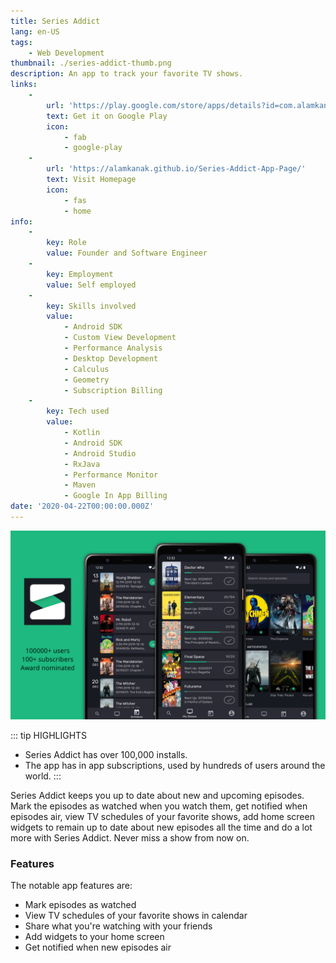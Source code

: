 ```yaml
---
title: Series Addict
lang: en-US
tags:
    - Web Development
thumbnail: ./series-addict-thumb.png
description: An app to track your favorite TV shows.
links:
    -
        url: 'https://play.google.com/store/apps/details?id=com.alamkanak.seriesaddict'
        text: Get it on Google Play
        icon:
            - fab
            - google-play
    -
        url: 'https://alamkanak.github.io/Series-Addict-App-Page/'
        text: Visit Homepage
        icon:
            - fas
            - home
info:
    -
        key: Role
        value: Founder and Software Engineer
    -
        key: Employment
        value: Self employed
    -
        key: Skills involved
        value:
            - Android SDK
            - Custom View Development
            - Performance Analysis
            - Desktop Development
            - Calculus
            - Geometry
            - Subscription Billing
    -
        key: Tech used
        value:
            - Kotlin
            - Android SDK
            - Android Studio
            - RxJava
            - Performance Monitor
            - Maven
            - Google In App Billing
date: '2020-04-22T00:00:00.000Z'
---
```

![Series Addictt](/series-addict.png)

::: tip HIGHLIGHTS
- Series Addict has over 100,000 installs.
- The app has in app subscriptions, used by hundreds of users around the world.
:::

Series Addict keeps you up to date about new and upcoming episodes. Mark the episodes as watched when you watch them, get notified when episodes air, view TV schedules of your favorite shows, add home screen widgets to remain up to date about new episodes all the time and do a lot more with Series Addict. Never miss a show from now on.

### Features
The notable app features are:
- Mark episodes as watched
- View TV schedules of your favorite shows in calendar
- Share what you're watching with your friends
- Add widgets to your home screen
- Get notified when new episodes air
